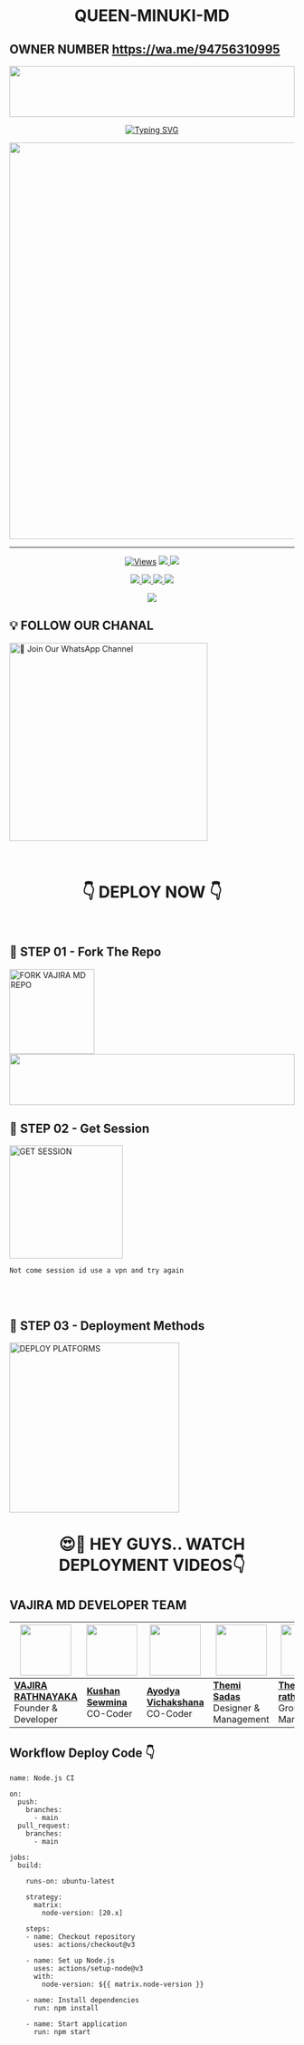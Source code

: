 <h1 align="center">QUEEN-MINUKI-MD </h1>

## OWNER NUMBER   https://wa.me/94756310995

<img src="https://i.imgur.com/dBaSKWF.gif" height="90" width="100%">

<p align="center">
<a href="https://git.io/typing-svg"><img src="https://readme-typing-svg.demolab.com?font=Fira+Code&weight=700&size=33&pause=1000&color=5513F7&width=435&lines=QUEEN+MINUKI+MD+WHATSAPP+BOT" alt="Typing SVG" /></a>
</p>
<p align="center">
<a href="https://github.com/ADHI-OFC-RK/QUEEN-MINUKI-MD/tree/main">
    <img src="https://pomf2.lain.la/f/5ih12ipx.jpg"  width="700px">
</a>
<hr>


<p align="center">

  <a href="https://github.com/ADHI-OFC-RK/QUEEN-MINUKI-MD/tree/main">
    <img src="https://hits.seeyoufarm.com/api/count/incr/badge.svg?url=https%3A%2F%2Fgithub.com%2FVajiraTech%2FVAJIRA-MD-NEW&count_bg=%2379C83D&title_bg=%23555555&icon=gitpod.svg&icon_color=%23E7E7E7&title=Views&edge_flat=false" alt="Views"/></a>
  
  </a>
  <a href="https://github.com/VajiraTech/VAJIRA-MD-NEW/fork">
    <img src="https://img.shields.io/github/forks/VajiraTech/VAJIRA-MD-NEW?label=Fork&style=social">
    
  </a>
  <a href="https://github.com/VajiraTech/VAJIRA-MD-NEW/stargazers">
    <img src="https://img.shields.io/github/stars/VajiraTech/VAJIRA-MD-NEW?style=social">
  </a>
</p>

<p align="center">
  <a href="https://github.com/VajiraTech/VAJIRA-MD-NEW">
    <img src="https://img.shields.io/github/repo-size/VajiraTech/VAJIRA-MD-NEW?color=purple&label=Repo%20Size&style=plastic">

  </a>
  <a href="https://github.com/VajiraTech/VAJIRA-MD-NEW">
    <img src="https://img.shields.io/github/license/VajiraTech/VAJIRA-MD-NEW?color=purple&label=License&style=plastic">

  </a>
  <a href="https://github.com/VajiraTech/VAJIRA-MD-NEW">
    <img src="https://img.shields.io/github/languages/top/VajiraTech/VAJIRA-MD-NEW?color=purple&label=Javascript&style=plastic">

  </a>
  <aj href="https://github.com/VajiraTech/VAJIRA-MD-NEW">
    <img src="https://img.shields.io/static/v1?label=Author&message=Vajira%20Rathnayake&color=purple&style=plastic">

  </a>
  </p>
 <p align="center">
  <a href="https://github.com/VajiraTech/VAJIRA-MD-NEW">
    <img src="https://img.shields.io/badge/OUR%20%20%20TEAM-Technical%20Cybers%20(TC)-purple&style=plastic">

  </a>
</p>

## 💡 FOLLOW OUR CHANAL

<an href="https://whatsapp.com/channel/0029VahMZasD8SE5GRwzqn3Z"><img src="https://img.shields.io/badge/Join%20Our%20WhatsApp%20Channel-blue" alt="📎 Join Our WhatsApp Channel" width="350"></a>

<br>

<div align="center">
 
  <h1>👇 DEPLOY NOW 👇</h1>
</div>

<br>

## 🎀 STEP 01 -  Fork The Repo

<a href="https://github.com/VajiraTech/VAJIRA-MD-NEW/fork"><img src="https://img.shields.io/badge/Fork%20Repo-blue" alt="FORK VAJIRA MD REPO" width="150"></a>
</br>
<img src="https://i.imgur.com/dBaSKWF.gif" height="90" width="100%">
<br>

## 🎀 STEP 02 -  Get Session

<a href="https://vajira-session-id-wsed.onrender.com/"><img src="https://img.shields.io/badge/QR%20OR%20PAIR%20CODE-blue" alt="GET SESSION" width="200"></a>

`Not come session id use a vpn and try again`

<br>
<br>

## 🎀 STEP 03 -  Deployment Methods

<a href="https://vajiratech.github.io/VAJIRA-DEPLOY/QUEEN-IZUMI-WEB-main/projects/deployment.html"><img src="https://img.shields.io/badge/DEPLOYMENT%20METHODS-green" alt="DEPLOY PLATFORMS" width="300"></a>
<br>


<div align="center">
 
  <h1>😍👀 HEY GUYS.. WATCH DEPLOYMENT VIDEOS👇</h1>
</div>







































## VAJIRA MD DEVELOPER TEAM

| <a href="https://github.com/VajiraTech"><img src="https://telegra.ph/file/44ff060a7b96ff6c0a42a.jpg" width=90 height=90></a> | <a href="https://github.com/kushansewmina1234"><img src="https://telegra.ph/file/7b554aaf04171d11d7ba6.jpg" width=90 height=90></a> | <a href="https://github.com/20070808lk"><img src="https://telegra.ph/file/b194f9be48ca8e09e7a6b.jpg" width=90 height=90></a> | <a href="https://github.com/Darksadas"><img src="https://telegra.ph/file/bdaf8573bd0249df4abb7.jpg" width=90 height=90></a> | <a href="https://github.com/Aadhi777777"><img src="https://telegra.ph/file/87bf2bcb38abef47205ad.jpg" width=90 height=90></a>  |  <a href="https://github.com/Rukshanruka/Rukshan-MD-NEW"><img src="https://telegra.ph/file/aa52e76beeeee65cad24c.jpg" width=90 height=90></a> |
|---|---|---|---|---|---|
| **[VAJIRA RATHNAYAKA](https://github.com/VajiraTech)**</br>Founder & Developer</br> | **[Kushan Sewmina](https://github.com/kushansewmina1234)**</br>  CO-Coder</br> | **[Ayodya Vichakshana ](https://github.com/20070808lk)**</br>CO-Coder</br> | **[Themi   Sadas](https://github.com/Darksadas)**</br>Designer & Management| **[Theekshana rathnaweera](https://github.com/Aadhi777777)**</br>Group & Management| **[Rukshan Md](https://github.com/Rukshanruka/Rukshan-MD-NEW)**</br> Bug Tester |






## Workflow Deploy Code 👇


```
name: Node.js CI

on:
  push:
    branches:
      - main
  pull_request:
    branches:
      - main

jobs:
  build:

    runs-on: ubuntu-latest

    strategy:
      matrix:
        node-version: [20.x]

    steps:
    - name: Checkout repository
      uses: actions/checkout@v3

    - name: Set up Node.js
      uses: actions/setup-node@v3
      with:
        node-version: ${{ matrix.node-version }}

    - name: Install dependencies
      run: npm install

    - name: Start application
      run: npm start
```
